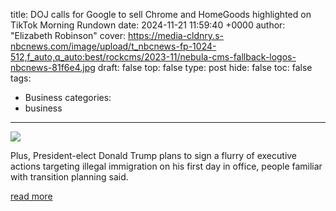 title: DOJ calls for Google to sell Chrome and HomeGoods highlighted on TikTok Morning Rundown
date: 2024-11-21 11:59:40 +0000
author: "Elizabeth Robinson"
cover: https://media-cldnry.s-nbcnews.com/image/upload/t_nbcnews-fp-1024-512,f_auto,q_auto:best/rockcms/2023-11/nebula-cms-fallback-logos-nbcnews-81f6e4.jpg
draft: false
top: false
type: post
hide: false
toc: false
tags:
  - Business
categories:
  - business
---

![](https://media-cldnry.s-nbcnews.com/image/upload/t_nbcnews-fp-1024-512,f_auto,q_auto:best/rockcms/2023-11/nebula-cms-fallback-logos-nbcnews-81f6e4.jpg)

Plus, President-elect Donald Trump plans to sign a flurry of executive actions targeting illegal immigration on his first day in office, people familiar with transition planning said.

[read more](https://www.nbcnews.com/news/laken-riley-homegoods-tiktok-trend-morning-rundown-rcna181132)
